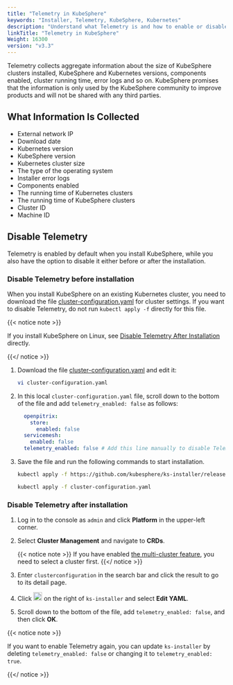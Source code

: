 ```yaml
---
title: "Telemetry in KubeSphere"
keywords: "Installer, Telemetry, KubeSphere, Kubernetes"
description: "Understand what Telemetry is and how to enable or disable it in KubeSphere."
linkTitle: "Telemetry in KubeSphere"
Weight: 16300
version: "v3.3"
---
```


Telemetry collects aggregate information about the size of KubeSphere clusters installed, KubeSphere and Kubernetes versions, components enabled, cluster running time, error logs and so on. KubeSphere promises that the information is only used by the KubeSphere community to improve products and will not be shared with any third parties.

## What Information Is Collected

- External network IP
- Download date
- Kubernetes version
- KubeSphere version
- Kubernetes cluster size
- The type of the operating system
- Installer error logs
- Components enabled
- The running time of Kubernetes clusters
- The running time of KubeSphere clusters
- Cluster ID
- Machine ID

## Disable Telemetry

Telemetry is enabled by default when you install KubeSphere, while you also have the option to disable it either before or after the installation.

### Disable Telemetry before installation

When you install KubeSphere on an existing Kubernetes cluster, you need to download the file [cluster-configuration.yaml](https://github.com/kubesphere/ks-installer/releases/download/v3.3.2/cluster-configuration.yaml) for cluster settings. If you want to disable Telemetry, do not run `kubectl apply -f` directly for this file.

{{< notice note >}}

If you install KubeSphere on Linux, see [Disable Telemetry After Installation](../telemetry/#disable-telemetry-after-installation) directly.

{{</ notice >}}

1. Download the file [cluster-configuration.yaml](https://github.com/kubesphere/ks-installer/releases/download/v3.3.2/cluster-configuration.yaml) and edit it:

    ```bash
    vi cluster-configuration.yaml
    ```

2. In this local `cluster-configuration.yaml` file, scroll down to the bottom of the file and add `telemetry_enabled: false` as follows:

    ```yaml
      openpitrix:
        store:
          enabled: false
      servicemesh:
        enabled: false
      telemetry_enabled: false # Add this line manually to disable Telemetry.
    ```

3. Save the file and run the following commands to start installation.

    ```bash
    kubectl apply -f https://github.com/kubesphere/ks-installer/releases/download/v3.3.2/kubesphere-installer.yaml
    
    kubectl apply -f cluster-configuration.yaml
    ```

### Disable Telemetry after installation

1. Log in to the console as `admin` and click **Platform** in the upper-left corner.

2. Select **Cluster Management** and navigate to **CRDs**.

    {{< notice note >}}
If you have enabled [the multi-cluster feature](../../../multicluster-management/), you need to select a cluster first.
    {{</ notice >}}

3. Enter `clusterconfiguration` in the search bar and click the result to go to its detail page.

4. Click <img src="/images/docs/v3.x/faq/installation/telemetry-in-kubesphere/three-dots.png" height="20px" alt="icon"> on the right of `ks-installer` and select **Edit YAML**.

5. Scroll down to the bottom of the file, add `telemetry_enabled: false`, and then click **OK**.


{{< notice note >}}

If you want to enable Telemetry again, you can update `ks-installer` by deleting `telemetry_enabled: false` or changing it to `telemetry_enabled: true`.

{{</ notice >}}
